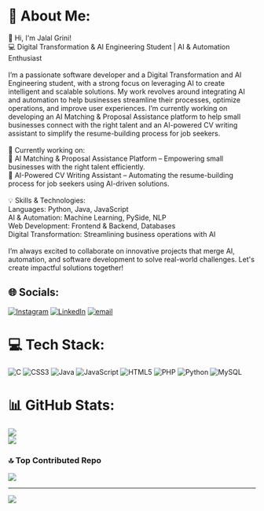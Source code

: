 # 💫 About Me:
👋 Hi, I'm Jalal Grini!<br>💻 Digital Transformation & AI Engineering Student | AI & Automation Enthusiast<br><br>I’m a passionate software developer and a Digital Transformation and AI Engineering student, with a strong focus on leveraging AI to create intelligent and scalable solutions. My work revolves around integrating AI and automation to help businesses streamline their processes, optimize operations, and improve user experiences. I’m currently working on developing an AI Matching & Proposal Assistance platform to help small businesses connect with the right talent and an AI-powered CV writing assistant to simplify the resume-building process for job seekers.<br><br>🔹 Currently working on:<br>🤖 AI Matching & Proposal Assistance Platform – Empowering small businesses with the right talent efficiently.<br>📄 AI-Powered CV Writing Assistant – Automating the resume-building process for job seekers using AI-driven solutions.<br><br>💡 Skills & Technologies:<br>Languages: Python, Java, JavaScript<br>AI & Automation: Machine Learning, PySide, NLP<br>Web Development: Frontend & Backend, Databases<br>Digital Transformation: Streamlining business operations with AI<br><br>I’m always excited to collaborate on innovative projects that merge AI, automation, and software development to solve real-world challenges. Let's create impactful solutions together!


## 🌐 Socials:
[![Instagram](https://img.shields.io/badge/Instagram-%23E4405F.svg?logo=Instagram&logoColor=white)]([[https://instagram.com/jalal_gr](https://www.instagram.com/jalal__gr)]) [![LinkedIn](https://img.shields.io/badge/LinkedIn-%230077B5.svg?logo=linkedin&logoColor=white)](https://linkedin.com/in/jalalgrini) [![email](https://img.shields.io/badge/Email-D14836?logo=gmail&logoColor=white)](mailto:jalal.grini@etu.uae.ac.ma) 

# 💻 Tech Stack:
![C](https://img.shields.io/badge/c-%2300599C.svg?style=for-the-badge&logo=c&logoColor=white) ![CSS3](https://img.shields.io/badge/css3-%231572B6.svg?style=for-the-badge&logo=css3&logoColor=white) ![Java](https://img.shields.io/badge/java-%23ED8B00.svg?style=for-the-badge&logo=openjdk&logoColor=white) ![JavaScript](https://img.shields.io/badge/javascript-%23323330.svg?style=for-the-badge&logo=javascript&logoColor=%23F7DF1E) ![HTML5](https://img.shields.io/badge/html5-%23E34F26.svg?style=for-the-badge&logo=html5&logoColor=white) ![PHP](https://img.shields.io/badge/php-%23777BB4.svg?style=for-the-badge&logo=php&logoColor=white) ![Python](https://img.shields.io/badge/python-3670A0?style=for-the-badge&logo=python&logoColor=ffdd54) ![MySQL](https://img.shields.io/badge/mysql-4479A1.svg?style=for-the-badge&logo=mysql&logoColor=white)
# 📊 GitHub Stats:
![](https://github-readme-stats.vercel.app/api?username=JalalGrini&theme=dark&hide_border=false&include_all_commits=true&count_private=false)<br/>
![](https://github-readme-stats.vercel.app/api/top-langs/?username=JalalGrini&theme=dark&hide_border=false&include_all_commits=true&count_private=false&layout=compact)

### 🔝 Top Contributed Repo
![](https://github-contributor-stats.vercel.app/api?username=JalalGrini&limit=5&theme=dark&combine_all_yearly_contributions=true)

---
[![](https://visitcount.itsvg.in/api?id=JalalGrini&icon=0&color=0)](https://visitcount.itsvg.in)
